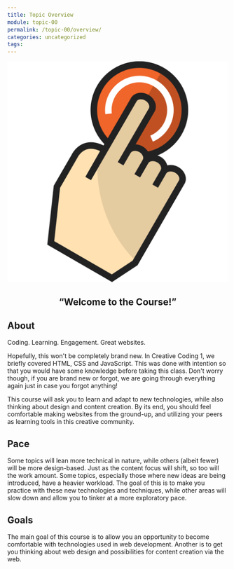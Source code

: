 ```yaml
---
title: Topic Overview
module: topic-00
permalink: /topic-00/overview/
categories: uncategorized
tags:
---
```


<div class="section-title">
  <img src="./../img/assignment-00.svg" alt="finger pressing power button" title="Let's get started!" />
  <h2 style="text-align: center;">“Welcome to the Course!”</h2>
</div>


## About
Coding. Learning. Engagement. Great websites.

Hopefully, this won't be completely brand new.  In Creative Coding 1, we briefly covered HTML, CSS and JavaScript.  This was done with intention so that you would have some knowledge before taking this class.  Don't worry though, if you are brand new or forgot, we are going through everything again just in case you forgot anything! 

This course will ask you to learn and adapt to new technologies, while also thinking about design and content creation. By its end, you should feel comfortable making websites from the ground-up, and utilizing your peers as learning tools in this creative community.


<div class="divider-pg"></div>


## Pace
Some topics will lean more technical in nature, while others (albeit fewer) will be more design-based. Just as the content focus will shift, so too will the work amount. Some topics, especially those where new ideas are being introduced, have a heavier workload. The goal of this is to make you practice with these new technologies and techniques, while other areas will slow down and allow you to tinker at a more exploratory pace.


<div class="divider-pg"></div>


## Goals
The main goal of this course is to allow you an opportunity to become comfortable with technologies used in web development. Another is to get you thinking about web design and possibilities for content creation via the web.

